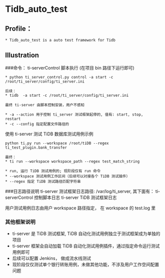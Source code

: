 # Tidb_auto_test

## Profile：
    * Tidb_auto_test is a auto test framework for Tidb
    
## Illustration

###命令：
ti-serverControl 脚本执行 (在项目 bin 路径下运行即可)

    * python ti_server_control.py control -a start -c /root/ti_server/config/ti_server.ini
    
    后续： 
    * tidb  -a start -c /root/ti_server/config/ti_server.ini
    
    最终 ti-server 由脚本控制安装，用户不感知
    
    * -a --action 用于控制 ti_server 测试框架起停的, 值有: start, stop, restart
    * -c --config 指定配置文件路径的


使用 ti-server 测试 TiDB 数据库测试用例示例

    python ti.py run --workspace /root/tiDB --regex ti_test_plugin.bank_transfer

    最终：
    * ti run --workspace workspace_path --regex test_match_string
    
    * run, 运行 TiDB 测试用例的; 现阶段仅有 run 命令
    * --workspace 测试用例工作区间（后续可以对接各个 TiDB 测试插件）
    * --regex 指定 TiDB 测试路径匹配字符串

###日志路径说明
ti-server 测试框架日志路径: /var/log/ti_server, 其下面有：
    ti-serverControl 控制脚本日志
    ti-server TiDB 测试框架日志

   
用户测试用例日志由用户 workspace 路径指定， 在 workspace 的 test.log 里 


### 其他框架说明
* ti-server 是 TiDB 测试框架, TiDB 自动化测试用例独立于测试框架成为单独的项目
* ti-server 框架会自动加载 TiDB 自动化测试用例插件，通过指定命令运行测试用例即可
* 后续可以配置 Jenkins， 做成流水线测试
* 现阶段仅仅测试单个银行转账用例，未做其他功能，不涉及用户工作空间配置问题
